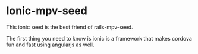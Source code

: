 Ionic-mpv-seed
==============


This ionic seed is the best friend of rails-mpv-seed.

The first thing you need to know is ionic is a framework that makes cordova fun and fast using angularjs as well. 
